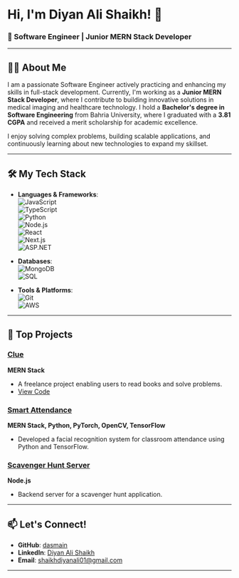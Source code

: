 # Hi, I'm Diyan Ali Shaikh! 👋

### 🚀 Software Engineer | Junior MERN Stack Developer

---

## 👩‍💻 About Me
I am a passionate Software Engineer actively practicing and enhancing my skills in full-stack development. Currently, I'm working as a **Junior MERN Stack Developer**, where I contribute to building innovative solutions in medical imaging and healthcare technology. I hold a **Bachelor's degree in Software Engineering** from Bahria University, where I graduated with a **3.81 CGPA** and received a merit scholarship for academic excellence.  

I enjoy solving complex problems, building scalable applications, and continuously learning about new technologies to expand my skillset.  

---

## 🛠️ My Tech Stack
- **Languages & Frameworks**:  
  ![JavaScript](https://img.shields.io/badge/JavaScript-F7DF1E?style=for-the-badge&logo=javascript&logoColor=black)  
  ![TypeScript](https://img.shields.io/badge/TypeScript-3178C6?style=for-the-badge&logo=typescript&logoColor=white)  
  ![Python](https://img.shields.io/badge/Python-3776AB?style=for-the-badge&logo=python&logoColor=white)  
  ![Node.js](https://img.shields.io/badge/Node.js-339933?style=for-the-badge&logo=nodedotjs&logoColor=white)  
  ![React](https://img.shields.io/badge/React-61DAFB?style=for-the-badge&logo=react&logoColor=black)  
  ![Next.js](https://img.shields.io/badge/Next.js-000000?style=for-the-badge&logo=nextdotjs&logoColor=white)  
  ![ASP.NET](https://img.shields.io/badge/ASP.NET-5C2D91?style=for-the-badge&logo=dotnet&logoColor=white)  

- **Databases**:  
  ![MongoDB](https://img.shields.io/badge/MongoDB-47A248?style=for-the-badge&logo=mongodb&logoColor=white)  
  ![SQL](https://img.shields.io/badge/SQL-CC2927?style=for-the-badge&logo=microsoftsqlserver&logoColor=white)  

- **Tools & Platforms**:  
  ![Git](https://img.shields.io/badge/Git-F05032?style=for-the-badge&logo=git&logoColor=white)  
  ![AWS](https://img.shields.io/badge/AWS-232F3E?style=for-the-badge&logo=amazonaws&logoColor=white)  

---

## 🌟 Top Projects

### [Clue](https://cluebycandlelight.com/)  
**MERN Stack**  
- A freelance project enabling users to read books and solve problems.  
- [View Code](https://github.com/Dijinx-Lab/Clue-Website)  

### [Smart Attendance](https://github.com/Dijinx-Lab/Smart-Attendance)  
**MERN Stack, Python, PyTorch, OpenCV, TensorFlow**  
- Developed a facial recognition system for classroom attendance using Python and TensorFlow.  

### [Scavenger Hunt Server](https://github.com/Dijinx-Lab/Scavenger-Hunt-Server)  
**Node.js**  
- Backend server for a scavenger hunt application.  

---

## 📫 Let's Connect!
- **GitHub**: [dasmain](https://github.com/dasmain)  
- **LinkedIn**: [Diyan Ali Shaikh](#)  
- **Email**: shaikhdiyanali01@gmail.com  

---
